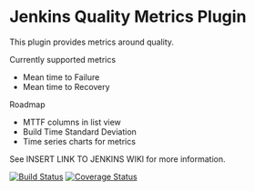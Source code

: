 Jenkins Quality Metrics Plugin
======================================

This plugin provides metrics around quality.

Currently supported metrics
- Mean time to Failure
- Mean time to Recovery

Roadmap
- MTTF columns in list view
- Build Time Standard Deviation
- Time series charts for metrics

See INSERT LINK TO JENKINS WIKI for more information.

[![Build Status](https://travis-ci.org/mcgin/quality-metrics-plugin.svg?branch=master)](https://travis-ci.org/mcgin/quality-metrics-plugin)
[![Coverage Status](https://coveralls.io/repos/mcgin/quality-metrics-plugin/badge.png?branch=master)](https://coveralls.io/r/mcgin/quality-metrics-plugin?branch=master)

